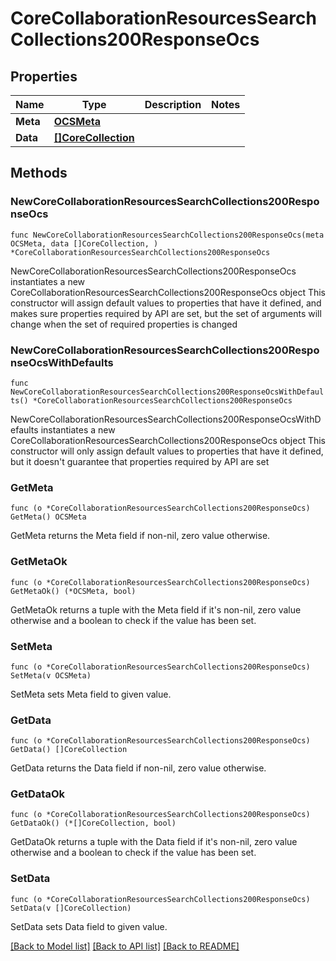 # CoreCollaborationResourcesSearchCollections200ResponseOcs

## Properties

Name | Type | Description | Notes
------------ | ------------- | ------------- | -------------
**Meta** | [**OCSMeta**](OCSMeta.md) |  | 
**Data** | [**[]CoreCollection**](CoreCollection.md) |  | 

## Methods

### NewCoreCollaborationResourcesSearchCollections200ResponseOcs

`func NewCoreCollaborationResourcesSearchCollections200ResponseOcs(meta OCSMeta, data []CoreCollection, ) *CoreCollaborationResourcesSearchCollections200ResponseOcs`

NewCoreCollaborationResourcesSearchCollections200ResponseOcs instantiates a new CoreCollaborationResourcesSearchCollections200ResponseOcs object
This constructor will assign default values to properties that have it defined,
and makes sure properties required by API are set, but the set of arguments
will change when the set of required properties is changed

### NewCoreCollaborationResourcesSearchCollections200ResponseOcsWithDefaults

`func NewCoreCollaborationResourcesSearchCollections200ResponseOcsWithDefaults() *CoreCollaborationResourcesSearchCollections200ResponseOcs`

NewCoreCollaborationResourcesSearchCollections200ResponseOcsWithDefaults instantiates a new CoreCollaborationResourcesSearchCollections200ResponseOcs object
This constructor will only assign default values to properties that have it defined,
but it doesn't guarantee that properties required by API are set

### GetMeta

`func (o *CoreCollaborationResourcesSearchCollections200ResponseOcs) GetMeta() OCSMeta`

GetMeta returns the Meta field if non-nil, zero value otherwise.

### GetMetaOk

`func (o *CoreCollaborationResourcesSearchCollections200ResponseOcs) GetMetaOk() (*OCSMeta, bool)`

GetMetaOk returns a tuple with the Meta field if it's non-nil, zero value otherwise
and a boolean to check if the value has been set.

### SetMeta

`func (o *CoreCollaborationResourcesSearchCollections200ResponseOcs) SetMeta(v OCSMeta)`

SetMeta sets Meta field to given value.


### GetData

`func (o *CoreCollaborationResourcesSearchCollections200ResponseOcs) GetData() []CoreCollection`

GetData returns the Data field if non-nil, zero value otherwise.

### GetDataOk

`func (o *CoreCollaborationResourcesSearchCollections200ResponseOcs) GetDataOk() (*[]CoreCollection, bool)`

GetDataOk returns a tuple with the Data field if it's non-nil, zero value otherwise
and a boolean to check if the value has been set.

### SetData

`func (o *CoreCollaborationResourcesSearchCollections200ResponseOcs) SetData(v []CoreCollection)`

SetData sets Data field to given value.



[[Back to Model list]](../README.md#documentation-for-models) [[Back to API list]](../README.md#documentation-for-api-endpoints) [[Back to README]](../README.md)


